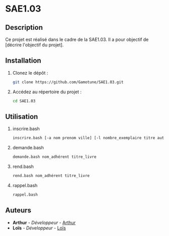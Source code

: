# SAE1.03

## Description
Ce projet est réalisé dans le cadre de la SAE1.03. Il a pour objectif de [décrire l'objectif du projet].

## Installation
1. Clonez le dépôt :
    ```bash
    git clone https://github.com/Gamotune/SAE1.03.git
    ```
2. Accédez au répertoire du projet :
    ```bash
    cd SAE1.03
    ```

## Utilisation
1. inscrire.bash 
    ```bash
    inscrire.bash [-a nom prenom ville] [-l nombre_exemplaire titre auteur]
    ```

2. demande.bash 
    ```bash
    demande.bash nom_adhérent titre_livre
    ```

3. rend.bash
    ```bash
    rend.bash nom_adhérent titre_livre
    ```

4. rappel.bash
    ```bash
    rappel.bash
    ```


## Auteurs
- **Arthur** - *Développeur* - [Arthur](https://github.com/Gamotune)
- **Loïs** - *Développeur* - [Loïs](https://github.com/Ichillow)
